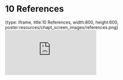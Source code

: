 # 10 References
 
{type: iframe, title:10 References, width:800, height:600, poster:resources/chapt_screen_images/references.png}
![](https://hutchdatascience.org/WDL_Workflows_Guide/no_toc/references.html)
 

 
